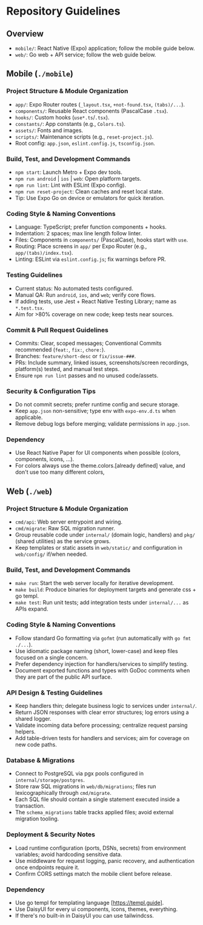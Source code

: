 # Repository Guidelines

## Overview
- `mobile/`: React Native (Expo) application; follow the mobile guide below.
- `web/`: Go web + API service; follow the web guide below.

## Mobile (`./mobile`)

### Project Structure & Module Organization
- `app/`: Expo Router routes (`_layout.tsx`, `+not-found.tsx`, `(tabs)/...`).
- `components/`: Reusable React components (PascalCase `.tsx`).
- `hooks/`: Custom hooks (`use*.ts`/`.tsx`).
- `constants/`: App constants (e.g., `Colors.ts`).
- `assets/`: Fonts and images.
- `scripts/`: Maintenance scripts (e.g., `reset-project.js`).
- Root config: `app.json`, `eslint.config.js`, `tsconfig.json`.

### Build, Test, and Development Commands
- `npm start`: Launch Metro + Expo dev tools.
- `npm run android` | `ios` | `web`: Open platform targets.
- `npm run lint`: Lint with ESLint (Expo config).
- `npm run reset-project`: Clean caches and reset local state.
- Tip: Use Expo Go on device or emulators for quick iteration.

### Coding Style & Naming Conventions
- Language: TypeScript; prefer function components + hooks.
- Indentation: 2 spaces; max line length follow linter.
- Files: Components in `components/` (PascalCase), hooks start with `use`.
- Routing: Place screens in `app/` per Expo Router (e.g., `app/(tabs)/index.tsx`).
- Linting: ESLint via `eslint.config.js`; fix warnings before PR.

### Testing Guidelines
- Current status: No automated tests configured.
- Manual QA: Run `android`, `ios`, and `web`; verify core flows.
- If adding tests, use Jest + React Native Testing Library; name as `*.test.tsx`.
- Aim for >80% coverage on new code; keep tests near sources.

### Commit & Pull Request Guidelines
- Commits: Clear, scoped messages; Conventional Commits recommended (`feat:`, `fix:`, `chore:`).
- Branches: `feature/short-desc` or `fix/issue-###`.
- PRs: Include summary, linked issues, screenshots/screen recordings, platform(s) tested, and manual test steps.
- Ensure `npm run lint` passes and no unused code/assets.

### Security & Configuration Tips
- Do not commit secrets; prefer runtime config and secure storage.
- Keep `app.json` non-sensitive; type env with `expo-env.d.ts` when applicable.
- Remove debug logs before merging; validate permissions in `app.json`.

### Dependency
- Use React Native Paper for UI components when possible (colors, components, icons, ...).
- For colors always use the theme.colors.[already defined] value, and don't use too many different colors, 

## Web (`./web`)

### Project Structure & Module Organization
- `cmd/api`: Web server entrypoint and wiring.
- `cmd/migrate`: Raw SQL migration runner.
- Group reusable code under `internal/` (domain logic, handlers) and `pkg/` (shared utilities) as the service grows.
- Keep templates or static assets in `web/static/` and configuration in `web/config/` if/when needed.

### Build, Test, and Development Commands
- `make run`: Start the web server locally for iterative development.
- `make build`: Produce binaries for deployment targets and generate css + go templ.
- `make test`: Run unit tests; add integration tests under `internal/...` as APIs expand.

### Coding Style & Naming Conventions
- Follow standard Go formatting via `gofmt` (run automatically with `go fmt ./...`).
- Use idiomatic package naming (short, lower-case) and keep files focused on a single concern.
- Prefer dependency injection for handlers/services to simplify testing.
- Document exported functions and types with GoDoc comments when they are part of the public API surface.

### API Design & Testing Guidelines
- Keep handlers thin; delegate business logic to services under `internal/`.
- Return JSON responses with clear error structures; log errors using a shared logger.
- Validate incoming data before processing; centralize request parsing helpers.
- Add table-driven tests for handlers and services; aim for coverage on new code paths.

### Database & Migrations
- Connect to PostgreSQL via pgx pools configured in `internal/storage/postgres`.
- Store raw SQL migrations in `web/db/migrations`; files run lexicographically through `cmd/migrate`.
- Each SQL file should contain a single statement executed inside a transaction.
- The `schema_migrations` table tracks applied files; avoid external migration tooling.

### Deployment & Security Notes
- Load runtime configuration (ports, DSNs, secrets) from environment variables; avoid hardcoding sensitive data.
- Use middleware for request logging, panic recovery, and authentication once endpoints require it.
- Confirm CORS settings match the mobile client before release.

### Dependency
- Use go templ for templating language [https://templ.guide].
- Use DaisyUI for every ui components, icons, themes, everything.
- If there's no built-in in DaisyUI you can use tailwindcss.


